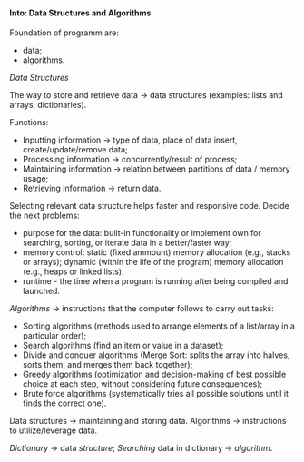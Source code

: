 #### Into: Data Structures and Algorithms

Foundation of programm are:
* data;
* algorithms.

_Data Structures_

The way to store and retrieve data -> data structures (examples: lists and arrays, dictionaries).

Functions:
* Inputting information -> type of data, place of data insert, create/update/remove data;
* Processing information -> concurrently/result of process;
* Maintaining information -> relation between partitions of data / memory usage;
* Retrieving information -> return data.

Selecting relevant data structure helps faster and responsive code. Decide the next problems:

* purpose for the data: built-in functionality or implement own for searching, sorting, or iterate data in a better/faster way;
* memory control: static (fixed ammount) memory allocation (e.g., stacks or arrays); dynamic (within the life of the program) memory allocation (e.g., heaps or linked lists).
* runtime - the time when a program is running after being compiled and launched.

_Algorithms_ -> instructions that the computer follows to carry out tasks:
* Sorting algorithms (methods used to arrange elements of a list/array in a particular order);
* Search algorithms (find an item or value in a dataset);
* Divide and conquer algorithms (Merge Sort: splits the array into halves, sorts them, and merges them back together);
* Greedy algorithms (optimization and decision-making of best possible choice at each step, without considering future consequences);
* Brute force algorithms (systematically tries all possible solutions until it finds the correct one).

Data structures -> maintaining and storing data.
Algorithms -> instructions to utilize/leverage data.

_Dictionary_ -> data _structure_;
_Searching_ data in dictionary -> _algorithm_.
